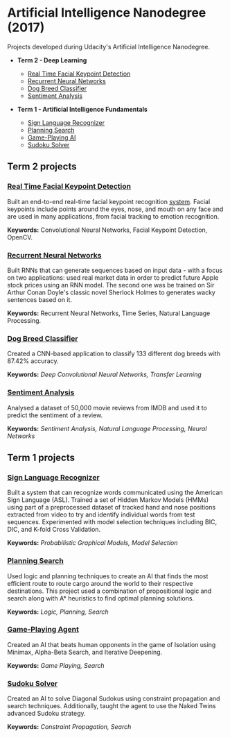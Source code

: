 # Artificial Intelligence Nanodegree (2017)
Projects developed during Udacity's Artificial Intelligence Nanodegree.

- **Term 2 - Deep Learning**
  - [Real Time Facial Keypoint Detection](#facial_keypoints)
  - [Recurrent Neural Networks](#rnns)
  - [Dog Breed Classifier](#dog_breed_classifier)
  - [Sentiment Analysis](#keras_mini_project)
  
- **Term 1 - Artificial Intelligence Fundamentals**
  
  - [Sign Language Recognizer](#sign_language_recognizer)
  - [Planning Search](#planning_search)
  - [Game-Playing AI](#game_playing_ai)
  - [Sudoku Solver](#sudoku_solver)
  
## Term 2 projects
<a id='facial_keypoints'></a>
### [Real Time Facial Keypoint Detection](#Term-2/real_time_facial_landmarks_detector/landmarks_detector_training.ipynb)
Built an end-to-end real-time facial keypoint recognition [system](#https://github.com/karolisjan/AIND/blob/master/Term-2/real_time_facial_landmarks_detector/main.py). Facial keypoints include points around the eyes, nose, and mouth on any face and are used in many applications, from facial tracking to emotion recognition. 

**Keywords:** Convolutional Neural Networks, Facial Keypoint Detection, OpenCV.

<a id='rnns'></a>
### [Recurrent Neural Networks](Term-2/RNNs)
Built RNNs that can generate sequences based on input data - with a focus on two applications: used real market data in order to predict future Apple stock prices using an RNN model. The second one was be trained on Sir Arthur Conan Doyle's classic novel Sherlock Holmes to generates wacky sentences based on it.

**Keywords:** Recurrent Neural Networks, Time Series, Natural Language Processing.

<a id='dog_breed_classifier'></a>
### [Dog Breed Classifier](Term-2/dog_breed_classifier)
Created a CNN-based application to classify 133 different dog breeds with 87.42% accuracy.

**Keywords:** *Deep Convolutional Neural Networks, Transfer Learning*
<a id='keras_mini_project'></a>
### [Sentiment Analysis](Term-2/sentiment_analysis)
Analysed a dataset of 50,000 movie reviews from IMDB and used it to predict the sentiment of a review.

**Keywords:** *Sentiment Analysis, Natural Language Processing, Neural Networks*

## Term 1 projects
<a id='sign_language_recognizer'></a>
### [Sign Language Recognizer](Term-1/sign_recognizer)
Built a system that can recognize words communicated using the American Sign Language (ASL). Trained a set of Hidden Markov Models (HMMs) using part of a preprocessed dataset of tracked hand and nose positions extracted from video to try and identify individual words from test sequences. Experimented with model selection techniques including BIC, DIC, and K-fold Cross Validation.

**Keywords:** *Probabilistic Graphical Models, Model Selection*

<a id='planning_search'></a>
### [Planning Search](Term-1/planning)
Used logic and planning techniques to create an AI that finds the most efficient route to route cargo around the world to their respective destinations. This project used a combination of propositional logic and search along with A* heuristics to find optimal planning solutions.

**Keywords:** *Logic, Planning, Search*

<a id='game_playing_ai'></a>
### [Game-Playing Agent](Term-1/isolation)
Created an AI that beats human opponents in the game of Isolation using Minimax, Alpha-Beta Search, and Iterative Deepening.

**Keywords:** *Game Playing, Search*

<a id='sudoku_solver'></a>
### [Sudoku Solver](Term-1/sudoku)
Created an AI to solve Diagonal Sudokus using constraint propagation and search techniques. Additionally, taught the agent to use the Naked Twins advanced Sudoku strategy.

**Keywords:** *Constraint Propagation, Search*
